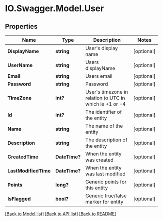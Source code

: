 # IO.Swagger.Model.User
## Properties

Name | Type | Description | Notes
------------ | ------------- | ------------- | -------------
**DisplayName** | **string** | User&#39;s display name | [optional] 
**UserName** | **string** | Users displayName | [optional] 
**Email** | **string** | Users email | [optional] 
**Password** | **string** | Password | [optional] 
**TimeZone** | **int?** | User&#39;s timezone in relation to UTC in which  ie +1 or -4 | [optional] 
**Id** | **int?** | The identifier of the entity | [optional] 
**Name** | **string** | The name of the entity | [optional] 
**Description** | **string** | The description of the entity | [optional] 
**CreatedTime** | **DateTime?** | When the entity was created | [optional] 
**LastModifiedTime** | **DateTime?** | When the entity was last modified | [optional] 
**Points** | **long?** | Generic points for this entity | [optional] 
**IsFlagged** | **bool?** | Generic true/false marker for entity | [optional] 

[[Back to Model list]](../README.md#documentation-for-models) [[Back to API list]](../README.md#documentation-for-api-endpoints) [[Back to README]](../README.md)

